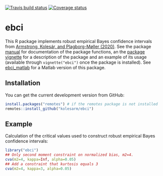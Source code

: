 [![Travis build status](https://travis-ci.org/kolesarm/ebci.svg?branch=master)](https://travis-ci.org/kolesarm/ebci) [![Coverage status](https://codecov.io/gh/kolesarm/ebci/branch/master/graph/badge.svg)](https://codecov.io/github/kolesarm/ebci?branch=master)

# ebci

This R package implements robust empirical Bayes confidence intervals from
[Armstrong, Kolesár, and Plagborg-Møller
(2020)](https://arxiv.org/abs/2004.03448). See the package
[manual](doc/manual.pdf) for documentation of the package functions, an the
[package vignette](doc/ebci.pdf) for a description of the package and an example
of its usage (available through `vignette("ebci")` once the package is
installed). See [ebci_matlab](https://github.com/mikkelpm/ebci_matlab) for a
Matlab version of this package.

## Installation

You can get the current development version from GitHub:

``` r
install.packages("remotes") # if the remotes package is not installed
remotes::install_github("kolesarm/ebci")
```

## Example

Calculation of the critical values used to construct robust empirical Bayes
confidence intervals:

``` r
library("ebci")
## Only second moment constraint on normalized bias, m2=4.
cva(m2=4, kappa=Inf, alpha=0.05)
## Add a constraint that kurtosis equals 3
cva(m2=4, kappa=3, alpha=0.05)
```
